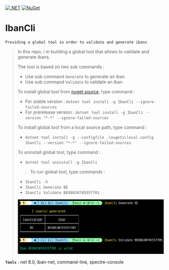 [![.NET](https://github.com/aimenux/IbanCli/actions/workflows/ci.yml/badge.svg)](https://github.com/aimenux/IbanCli/actions/workflows/ci.yml)
[![NuGet](https://img.shields.io/nuget/v/IbanCli)](https://www.nuget.org/packages/IbanCli/)

# IbanCli
```
Providing a global tool in order to validate and generate ibans
```

> In this repo, i m building a global tool that allows to validate and generate ibans.
>
> The tool is based on two sub commands :
> - Use sub command `Generate` to generate an iban
> - Use sub command `Validate` to validate an iban
>
>
> To install global tool from [nuget source](https://www.nuget.org/packages/IbanCli), type command :
> - For stable version : `dotnet tool install -g IbanCli --ignore-failed-sources`
> - For prerelease version : `dotnet tool install -g IbanCli --version "*-*" --ignore-failed-sources`
>
> 
> To install global tool from a local source path, type command :
> - `dotnet tool install -g --configfile .\nugets\local.config IbanCli --version "*-*" --ignore-failed-sources`
>
> 
> To uninstall global tool, type command :
> - `dotnet tool uninstall -g IbanCli`
>
> 
> > To run global tool, type commands :
> - `IbanCli -h`
> - `IbanCli Generate BE`
> - `IbanCli Validate BE88630745557701`
> 
> ![IbanCli](Screenshots/IbanCli.png)
>

**`Tools`** : net 8.0, iban-net, command-line, spectre-console